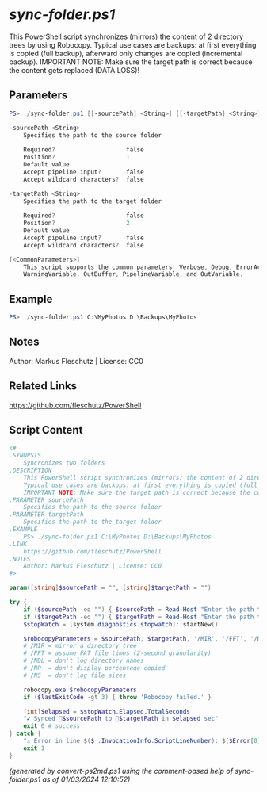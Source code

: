 *sync-folder.ps1*
================

This PowerShell script synchronizes (mirrors) the content of 2 directory trees by using Robocopy.
Typical use cases are backups: at first everything is copied (full backup), afterward only changes are copied (incremental backup).
IMPORTANT NOTE: Make sure the target path is correct because the content gets replaced (DATA LOSS)!

Parameters
----------
```powershell
PS> ./sync-folder.ps1 [[-sourcePath] <String>] [[-targetPath] <String>] [<CommonParameters>]

-sourcePath <String>
    Specifies the path to the source folder
    
    Required?                    false
    Position?                    1
    Default value                
    Accept pipeline input?       false
    Accept wildcard characters?  false

-targetPath <String>
    Specifies the path to the target folder
    
    Required?                    false
    Position?                    2
    Default value                
    Accept pipeline input?       false
    Accept wildcard characters?  false

[<CommonParameters>]
    This script supports the common parameters: Verbose, Debug, ErrorAction, ErrorVariable, WarningAction, 
    WarningVariable, OutBuffer, PipelineVariable, and OutVariable.
```

Example
-------
```powershell
PS> ./sync-folder.ps1 C:\MyPhotos D:\Backups\MyPhotos

```

Notes
-----
Author: Markus Fleschutz | License: CC0

Related Links
-------------
https://github.com/fleschutz/PowerShell

Script Content
--------------
```powershell
<#
.SYNOPSIS
	Syncronizes two folders
.DESCRIPTION
	This PowerShell script synchronizes (mirrors) the content of 2 directory trees by using Robocopy.
	Typical use cases are backups: at first everything is copied (full backup), afterward only changes are copied (incremental backup).
	IMPORTANT NOTE: Make sure the target path is correct because the content gets replaced (DATA LOSS)!
.PARAMETER sourcePath
	Specifies the path to the source folder
.PARAMETER targetPath
	Specifies the path to the target folder
.EXAMPLE
	PS> ./sync-folder.ps1 C:\MyPhotos D:\Backups\MyPhotos
.LINK
	https://github.com/fleschutz/PowerShell
.NOTES
	Author: Markus Fleschutz | License: CC0
#>

param([string]$sourcePath = "", [string]$targetPath = "")

try {
	if ($sourcePath -eq "") { $sourcePath = Read-Host "Enter the path to the source folder" }
	if ($targetPath -eq "") { $targetPath = Read-Host "Enter the path to the target folder" }
	$stopWatch = [system.diagnostics.stopwatch]::startNew()

	$robocopyParameters = $sourcePath, $targetPath, '/MIR', '/FFT', '/NDL', '/NP', '/NS'
	# /MIR = mirror a directory tree
	# /FFT = assume FAT file times (2-second granularity)
	# /NDL = don't log directory names
	# /NP  = don't display percentage copied
	# /NS  = don't log file sizes

	robocopy.exe $robocopyParameters
	if ($lastExitCode -gt 3) { throw 'Robocopy failed.' }

	[int]$elapsed = $stopWatch.Elapsed.TotalSeconds
	"✔️ Synced 📂$sourcePath to 📂$targetPath in $elapsed sec"
	exit 0 # success
} catch {
	"⚠️ Error in line $($_.InvocationInfo.ScriptLineNumber): $($Error[0])"
	exit 1
}
```

*(generated by convert-ps2md.ps1 using the comment-based help of sync-folder.ps1 as of 01/03/2024 12:10:52)*
